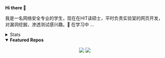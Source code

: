 **Hi there 👋**

我是一名网络安全专业的学生，现在在HIT读硕士，平时负责实验室的网页开发，对漏洞挖掘，渗透测试感兴趣。🌱 在学习中 ...

<details>
  <summary>Stats</summary>
    <p align = "center"><img alt="lurenxiao1998's Github Stats" src="https://github-readme-stats.vercel.app/api?username=lurenxiao1998&count_private=true&show_icons=true&include_all_commits=true&theme=blue-green" /></p>
</details>

<details open> 
 	<summary><b>Featured Repos</b></summary>
    <p align = "center">
    <a href = "https://github.com/lurenxiao1998/lurenxiao1998"><img align="center"  src="https://github-readme-stats.vercel.app/api/pin/?username=lurenxiao1998&repo=lurenxiao1998&theme=bear" /></a> <a href = "https://github.com/pr2tik1/pr2tik1.github.io"><img align="center" src="https://github-readme-stats.vercel.app/api/pin/?username=lurenxiao1998&repo=lurenxiao1998.github.io&theme=bear" /></a> </p>
</details>

